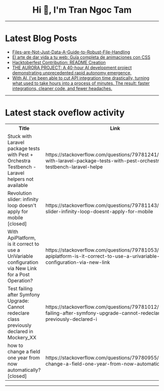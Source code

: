 <h1 align="center">Hi 👋, I'm Tran Ngoc Tam</h1>

---

# Latest Blog Posts 
<!-- BLOG-POST-LIST:START -->
- [Files-are-Not-Just-Data-A-Guide-to-Robust-File-Handling](https://dev.to/member_f8c307c5/files-are-not-just-data-a-guide-to-robust-file-handling-138o)
- [El arte de dar vida a tu web: Guía completa de animaciones con CSS](https://dev.to/aprendivzaje/el-arte-de-dar-vida-a-tu-web-guia-completa-de-animaciones-con-css-24mc)
- [Hacktoberfest Contribution: README Creation](https://dev.to/oleksandrakordonets/hacktoberfest-contribution-readme-creation-4l24)
- [THE AURORA PROJECT: A 40-hour AI development project demonstrating unprecedented rapid autonomy emergence,](https://dev.to/don_joe_fa45c314b98dbea71/the-aurora-project-a-40-hour-ai-development-project-demonstrating-unprecedented-rapid-autonomy-268p)
- [With AI, I’ve been able to cut API integration time drastically, turning what used to take hours into a process of minutes. The result: faster integrations, cleaner code, and fewer headaches.](https://dev.to/jaideepparashar/with-ai-ive-been-able-to-cut-api-integration-time-drastically-turning-what-used-to-take-hours-2oo7)
<!-- BLOG-POST-LIST:END -->

---

# Latest stack oveflow activity
<table>
  <tr><th>Title</th><th>Link</th></tr>
  <!-- STACKOVERFLOW:START --><tr><td>Stuck with Laravel package tests with Pest + Orchestra Testbench - Laravel helpers not available</td><td>https://stackoverflow.com/questions/79781241/stuck-with-laravel-package-tests-with-pest-orchestra-testbench-laravel-helpe</td></tr><tr><td>Revolution slider: infinity loop doesn&#39;t apply for mobile [closed]</td><td>https://stackoverflow.com/questions/79781143/revolution-slider-infinity-loop-doesnt-apply-for-mobile</td></tr><tr><td>With ApiPlatform, is it correct to use a UriVariable configuration via New Link for a Post Operation?</td><td>https://stackoverflow.com/questions/79781053/with-apiplatform-is-it-correct-to-use-a-urivariable-configuration-via-new-link</td></tr><tr><td>Test failing after Symfony Upgrade: Cannot redeclare class previously declared in Mockery_XX</td><td>https://stackoverflow.com/questions/79781012/test-failing-after-symfony-upgrade-cannot-redeclare-class-previously-declared-i</td></tr><tr><td>how to change a field one year from now automatically? [closed]</td><td>https://stackoverflow.com/questions/79780955/how-to-change-a-field-one-year-from-now-automatically</td></tr><!-- STACKOVERFLOW:END -->
</table>

---


